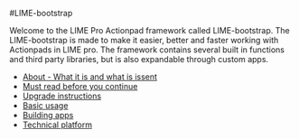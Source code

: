 #LIME-bootstrap

Welcome to the LIME Pro Actionpad framework called LIME-bootstrap. 
The LIME-bootstrap is made to make it easier, better and faster working with Actionpads in LIME pro. The framework contains several built in functions and third party libraries, but is also expandable through custom apps.

+ [About - What it is and what is issent](About.md)
+ [Must read before you continue](MustRead.md)
+ [Upgrade instructions](Upgrade.md)
+ [Basic usage](BasicUsage.md)
+ [Building apps](BuildingApps.md)
+ [Technical platform](TechnicalPlatform.md)

